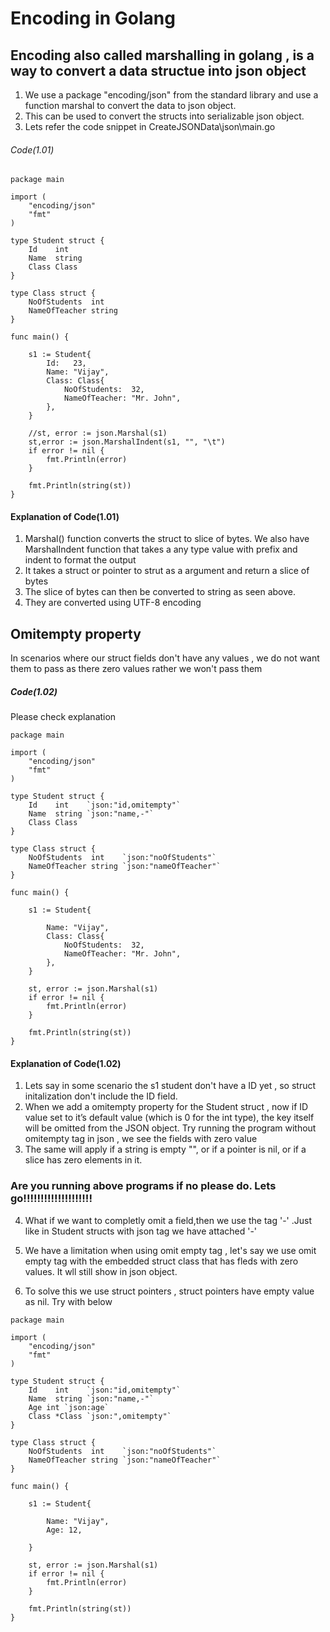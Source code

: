 # Encoding in Golang

## Encoding also called marshalling in golang , is a way to convert a data structue into json object

1. We use a package "encoding/json" from the standard library and use a function marshal to convert the data to json object.
2. This can be used to convert the structs into serializable json object.
3. Lets refer the code snippet in CreateJSONData\json\main.go

###### Code(1.01)

```
package main

import (
	"encoding/json"
	"fmt"
)

type Student struct {
	Id    int
	Name  string
	Class Class
}

type Class struct {
	NoOfStudents  int
	NameOfTeacher string
}

func main() {

	s1 := Student{
		Id:   23,
		Name: "Vijay",
		Class: Class{
			NoOfStudents:  32,
			NameOfTeacher: "Mr. John",
		},
	}

    //st, error := json.Marshal(s1)
    st,error := json.MarshalIndent(s1, "", "\t")
	if error != nil {
		fmt.Println(error)
	}

	fmt.Println(string(st))
}

```

#### Explanation of Code(1.01)

1. Marshal() function converts the struct to slice of bytes. We also have MarshalIndent function that takes a any type value with prefix and indent to format the output
2. It takes a struct or pointer to strut as a argument and return a slice of bytes
3. The slice of bytes can then be converted to string as seen above.
4. They are converted using UTF-8 encoding

## Omitempty property

In scenarios where our struct fields don't have any values , we do not want them to pass as there zero values rather we won't pass them

##### Code(1.02)

Please check explanation

```
package main

import (
	"encoding/json"
	"fmt"
)

type Student struct {
	Id    int    `json:"id,omitempty"`
	Name  string `json:"name,-"`
	Class Class
}

type Class struct {
	NoOfStudents  int    `json:"noOfStudents"`
	NameOfTeacher string `json:"nameOfTeacher"`
}

func main() {

	s1 := Student{

		Name: "Vijay",
		Class: Class{
			NoOfStudents:  32,
			NameOfTeacher: "Mr. John",
		},
	}

	st, error := json.Marshal(s1)
	if error != nil {
		fmt.Println(error)
	}

	fmt.Println(string(st))
}

```

#### Explanation of Code(1.02)

1. Lets say in some scenario the s1 student don't have a ID yet , so struct initalization don't include the ID field.
2. When we add a omitempty property for the Student struct , now if ID value set to it’s default value (which is 0 for the int type), the key itself will be omitted from the JSON object. Try running the program without omitempty tag in json , we see the fields with zero value
3. The same will apply if a string is empty "", or if a pointer is nil, or if a slice has zero elements in it.

### Are you running above programs if no please do. Lets go!!!!!!!!!!!!!!!!!!!!

4. What if we want to completly omit a field,then we use the tag '-' .Just like in Student structs with json tag we have attached '-'

5. We have a limitation when using omit empty tag , let's say we use omit empty tag with the embedded struct class that has fleds with zero values. It wll still show in json object.
6. To solve this we use struct pointers , struct pointers have empty value as nil. Try with below

```
package main

import (
	"encoding/json"
	"fmt"
)

type Student struct {
	Id    int    `json:"id,omitempty"`
	Name  string `json:"name,-"`
    Age int `json:age`
	Class *Class `json:",omitempty"`
}

type Class struct {
	NoOfStudents  int    `json:"noOfStudents"`
	NameOfTeacher string `json:"nameOfTeacher"`
}

func main() {

	s1 := Student{

		Name: "Vijay",
        Age: 12,

	}

	st, error := json.Marshal(s1)
	if error != nil {
		fmt.Println(error)
	}

	fmt.Println(string(st))
}

```
